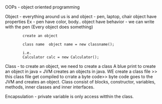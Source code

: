 OOPs - object oriented programming

Object - everything around us is and object - pen, laptop, chair
            object have properties Ex - pen have color, body..
            object have behavior - we can write with the pen
            (Every object does something)

            create an object

            class name  object name = new classname();

            i.e.
            Calculator calc = new Calculator();

Class - to create an object, we need to create a class
        A blue print to create an object in java = JVM creates an objects in java.
        WE create a class file >> this class file get compiled to crrate a byte code>> byte code goes to the JVM and creates an object.
        Class consist of blocks, constructor, variables, methods, inner classes and inner interfaces.

Encapsulation - 
        private variable is only access witthin the class.




